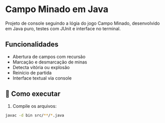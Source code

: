 # Campo Minado em Java

Projeto de console seguindo a lógia do jogo Campo Minado, desenvolvido em Java puro, testes com JUnit e interface no terminal.

##  Funcionalidades
- Abertura de campos com recursão
- Marcação e desmarcação de minas
- Detecta vitória ou explosão
- Reinício de partida
- Interface textual via console

## 🚀 Como executar

1. Compile os arquivos:

```bash
javac -d bin src/**/*.java
